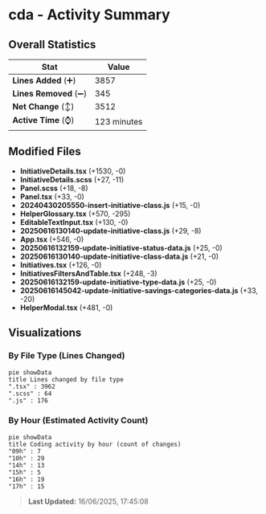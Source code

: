 # cda - Activity Summary 

## Overall Statistics

| Stat                   | Value                                                             |
| ---------------------- | ----------------------------------------------------------------- |
| **Lines Added** (➕)   | 3857                                          |
| **Lines Removed** (➖) | 345                                        |
| **Net Change** (↕)    | 3512                |
| **Active Time** (⌚)   | 123 minutes |


## Modified Files
- **InitiativeDetails.tsx** (+1530, -0)
- **InitiativeDetails.scss** (+27, -11)
- **Panel.scss** (+18, -8)
- **Panel.tsx** (+33, -0)
- **20240430205550-insert-initiative-class.js** (+15, -0)
- **HelperGlossary.tsx** (+570, -295)
- **EditableTextInput.tsx** (+130, -0)
- **20250616130140-update-initiative-class.js** (+29, -8)
- **App.tsx** (+546, -0)
- **20250616132159-update-initiative-status-data.js** (+25, -0)
- **20250616130140-update-initiative-class-data.js** (+21, -0)
- **Initiatives.tsx** (+126, -0)
- **InitiativesFiltersAndTable.tsx** (+248, -3)
- **20250616132159-update-initiative-type-data.js** (+25, -0)
- **20250616145042-update-initiative-savings-categories-data.js** (+33, -20)
- **HelperModal.tsx** (+481, -0)

## Visualizations

### By File Type (Lines Changed)

```mermaid
pie showData
title Lines changed by file type
".tsx" : 3962
".scss" : 64
".js" : 176
```

### By Hour (Estimated Activity Count)

```mermaid
pie showData
title Coding activity by hour (count of changes)
"09h" : 7
"10h" : 29
"14h" : 13
"15h" : 5
"16h" : 19
"17h" : 15
```


> **Last Updated:** 16/06/2025, 17:45:08